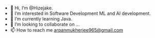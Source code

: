 - 👋 Hi, I’m @Hizejake.
- 👀 I’m interested in Software Development ML and AI development.
- 🌱 I’m currently learning Java.
- 💞️ I’m looking to collaborate on ...
- 📫 How to reach me arpanmukherjee965@gmail.com

<!---
Hizejake/Hizejake is a ✨ special ✨ repository because its `README.md` (this file) appears on your GitHub profile.
You can click the Preview link to take a look at your changes.
--->
